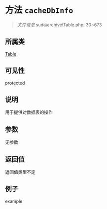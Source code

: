 # 方法 `cacheDbInfo`



> *文件信息* suda\archive\Table.php: 30~673

## 所属类 

[Table](../Table.md)

## 可见性

 protected 

## 说明

用于提供对数据表的操作



## 参数


无参数


## 返回值

返回值类型不定


## 例子

example